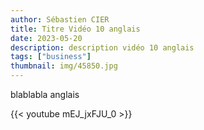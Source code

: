 ```yaml
---
author: Sébastien CIER
title: Titre Vidéo 10 anglais
date: 2023-05-20
description: description vidéo 10 anglais
tags: ["business"]
thumbnail: img/45850.jpg
---
```


blablabla anglais


{{< youtube mEJ_jxFJU_0 >}}


